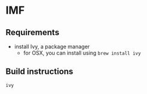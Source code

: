 # IMF

## Requirements

- install Ivy, a package manager  
  * for OSX, you can install using `brew install ivy`
  

## Build instructions

`ivy`

